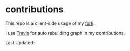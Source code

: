 # contributions

This repo is a client-side usage of my [fork](https://github.com/pustovitDmytro/awesome-contributions).

I use [Travis](https://travis-ci.org/) for auto rebuilding graph in my contributions.

Last Updated:
